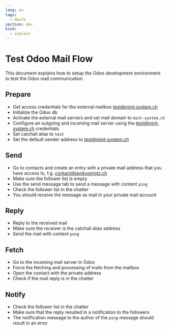```yaml
---
lang: en
tags:
  - HowTo
section: dev
kind:
  - explain
---
```


# Test Odoo Mail Flow

This document explains how to setup the Odoo development environment to test the Odoo mail communication.

## Prepare

- Get access credentials for the external mailbox <test@mint-system.ch>
- Initialize the Odoo db
- Activate the external mail servers and set mail domain to `mint-system.ch`
- Configure an outgoing and incoming mail server using the <test@mint-system.ch> credentials
- Set catchall alias to `test`
- Set the default sender address to <test@mint-system.ch>

## Send

- Go to contacts and create an entry with a private mail address that you have access to, f.g. <contact@janikvonrotz.ch>
- Make sure the follower list is empty
- Use the send message tab to send a message with content `ping`
- Check the follower list in the chatter
- You should receive the message as mail in your private mail account

## Reply

- Reply to the received mail
- Make sure the receiver is the catchall alias address
- Send the mail with content `pong`

## Fetch

- Go to the incoming mail server in Odoo
- Force the fetching and processing of mails from the mailbox
- Open the contact with the private address
- Check if the mail reply is in the chatter

## Notify

- Check the follower list in the chatter
- Make sure that the reply resulted in a notification to the followers
- The notification message to the author of the `ping` message should result in an error
